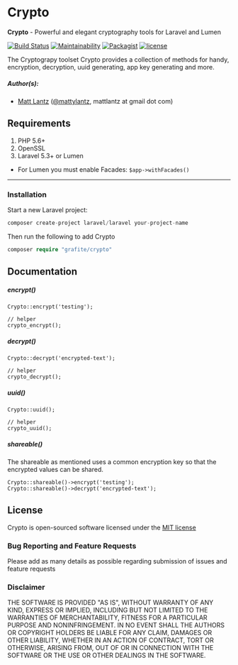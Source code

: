 # Crypto

**Crypto** - Powerful and elegant cryptography tools for Laravel and Lumen

[![Build Status](https://travis-ci.org/GrafiteInc/Crypto.svg?branch=master)](https://travis-ci.org/GrafiteInc/Crypto)
[![Maintainability](https://api.codeclimate.com/v1/badges/7577ab93d33bf9b69605/maintainability)](https://codeclimate.com/github/GrafiteInc/Crypto/maintainability)
[![Packagist](https://img.shields.io/packagist/dt/grafite/crypto.svg?maxAge=2592000)](https://packagist.org/packages/grafite/crypto)
[![license](https://img.shields.io/github/license/mashape/apistatus.svg?maxAge=2592000)](https://packagist.org/packages/grafite/crypto)

The Cryptograpy toolset Crypto provides a collection of methods for handy, encryption, decryption, uuid generating, app key generating and more.

##### Author(s):
* [Matt Lantz](https://github.com/mlantz) ([@mattylantz](http://twitter.com/mattylantz), mattlantz at gmail dot com)

## Requirements

1. PHP 5.6+
2. OpenSSL
3. Laravel 5.3+ or Lumen

* For Lumen you must enable Facades: `$app->withFacades()`

----

### Installation

Start a new Laravel project:
```php
composer create-project laravel/laravel your-project-name
```

Then run the following to add Crypto
```php
composer require "grafite/crypto"
```

## Documentation

##### encrypt()

```
Crypto::encrypt('testing');

// helper
crypto_encrypt();
```

##### decrypt()

```
Crypto::decrypt('encrypted-text');

// helper
crypto_decrypt();
```

##### uuid()

```
Crypto::uuid();

// helper
crypto_uuid();
```

##### shareable()

The shareable as mentioned uses a common encryption key so that the encrypted values can be shared.

```
Crypto::shareable()->encrypt('testing');
Crypto::shareable()->decrypt('encrypted-text');
```


## License
Crypto is open-sourced software licensed under the [MIT license](http://opensource.org/licenses/MIT)

### Bug Reporting and Feature Requests
Please add as many details as possible regarding submission of issues and feature requests

### Disclaimer
THE SOFTWARE IS PROVIDED "AS IS", WITHOUT WARRANTY OF ANY KIND, EXPRESS OR IMPLIED, INCLUDING BUT NOT LIMITED TO THE WARRANTIES OF MERCHANTABILITY, FITNESS FOR A PARTICULAR PURPOSE AND NONINFRINGEMENT. IN NO EVENT SHALL THE AUTHORS OR COPYRIGHT HOLDERS BE LIABLE FOR ANY CLAIM, DAMAGES OR OTHER LIABILITY, WHETHER IN AN ACTION OF CONTRACT, TORT OR OTHERWISE, ARISING FROM, OUT OF OR IN CONNECTION WITH THE SOFTWARE OR THE USE OR OTHER DEALINGS IN THE SOFTWARE.
